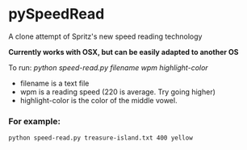 pySpeedRead
===========

A clone attempt of Spritz's new speed reading technology

<strong>Currently works with OSX, but can be easily adapted to another OS</strong>

To run: <em>python speed-read.py filename wpm highlight-color</em>

<ul>
<li>filename is a text file</li>
<li>wpm is a reading speed (220 is average. Try going higher)</li>
<li>highlight-color is the color of the middle vowel.</li>
</ul>
<h3>For example:</h3>
<code>python speed-read.py treasure-island.txt 400 yellow</code>
